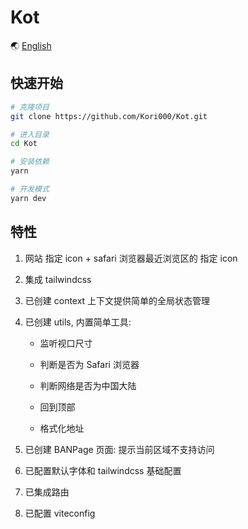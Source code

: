 # Kot

🌏 [English](https://github.com/Kori000/Kot/blob/main/README.md)

## 快速开始

```bash
# 克隆项目
git clone https://github.com/Kori000/Kot.git

# 进入目录
cd Kot

# 安装依赖
yarn

# 开发模式
yarn dev
```

## 特性

1. 网站 指定 icon + safari 浏览器最近浏览区的 指定 icon
2. 集成 tailwindcss
3. 已创建 context 上下文提供简单的全局状态管理
4. 已创建 utils, 内置简单工具:

   - 监听视口尺寸

   - 判断是否为 Safari 浏览器

   - 判断网络是否为中国大陆

   - 回到顶部

   - 格式化地址

5. 已创建 BANPage 页面: 提示当前区域不支持访问
6. 已配置默认字体和 tailwindcss 基础配置
7. 已集成路由
8. 已配置 viteconfig
